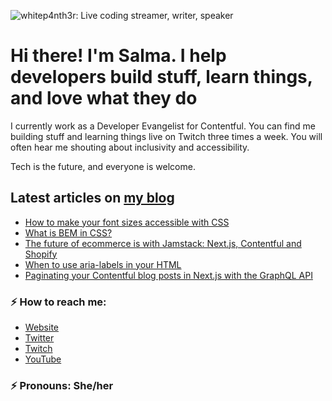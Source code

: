 ![whitep4nth3r: Live coding streamer, writer, speaker](https://p4nth3rblog-og-image.vercel.app/I'm%20whitep4nth3r.%20I%20help%20developers%20build%20stuff%2C%20learn%20things%2C%20and%20love%20what%20they%20do..png?theme=light&md=0&fontSize=80px&images=https%3A%2F%2Fp4nth3rlabs.netlify.app%2Fassets%2Fsvgs%2Fpanthers%2Fmajick.svg)

# Hi there! I'm Salma. I help developers build stuff, learn things, and love what they do

I currently work as a Developer Evangelist for Contentful. You can find me building stuff and
learning things live on Twitch three times a week. You will often hear me shouting about inclusivity
and accessibility.

Tech is the future, and everyone is welcome.

## Latest articles on [my blog](https://whitep4nth3r.com)

<!-- BLOG-POST-LIST:START -->
- [How to make your font sizes accessible with CSS](https://whitep4nth3r.com/blog/how-to-make-your-font-sizes-accessible-with-css)
- [What is BEM in CSS?](https://whitep4nth3r.com/blog/what-is-bem-in-css)
- [The future of ecommerce is with Jamstack: Next.js, Contentful and Shopify](https://whitep4nth3r.com/blog/future-ecommerce-jamstack-next.js-contentful-shopify)
- [When to use aria-labels in your HTML](https://whitep4nth3r.com/blog/when-to-use-aria-labels-in-your-html)
- [Paginating your Contentful blog posts in Next.js with the GraphQL API](https://whitep4nth3r.com/blog/paginating-your-contentful-blog-posts-in-next-js-with-the-graphql-api)
<!-- BLOG-POST-LIST:END -->

### ⚡️ How to reach me:

- [Website](https://whitep4nth3r.com/?utm_source=github)
- [Twitter](https://twitter.com/whitep4nth3r)
- [Twitch](https://twitch.tv/whitep4nth3r)
- [YouTube](https://www.youtube.com/channel/UCiGFO97qgxZEbbg43mZSeyg)

### ⚡️ Pronouns: She/her
